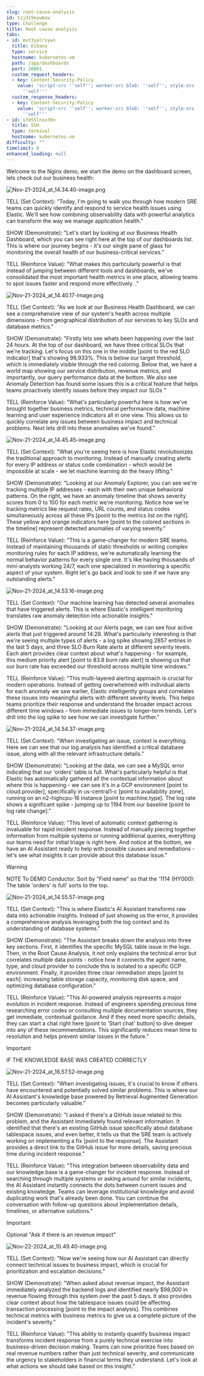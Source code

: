 ```yaml
---
slug: root-cause-analysis
id: tzjd19eywmsw
type: challenge
title: Root cause analysis
tabs:
- id: mvt3yalrsywn
  title: Kibana
  type: service
  hostname: kubernetes-vm
  path: /app/dashboards
  port: 30001
  custom_request_headers:
  - key: Content-Security-Policy
    value: 'script-src ''self''; worker-src blob: ''self''; style-src ''unsafe-inline''
      ''self'''
  custom_response_headers:
  - key: Content-Security-Policy
    value: 'script-src ''self''; worker-src blob: ''self''; style-src ''unsafe-inline''
      ''self'''
- id: sfd55lnvx39n
  title: SSH
  type: terminal
  hostname: kubernetes-vm
difficulty: ""
timelimit: 0
enhanced_loading: null
---
```

Welcome to the Nginx demo, we start the demo on the dashboard screen, lets check out our business health:

![Nov-21-2024_at_14.34.40-image.png](../assets/Nov-21-2024_at_14.34.40-image.png)

TELL (Set Context):
"Today, I'm going to walk you through how modern SRE teams can quickly identify and respond to service health issues using Elastic. We'll see how combining observability data with powerful analytics can transform the way we manage application health."

SHOW (Demonstrate):
"Let's start by looking at our Business Health Dashboard, which you can see right here at the top of our dashboards list. This is where our journey begins - it's our single pane of glass for monitoring the overall health of our business-critical services."

TELL (Reinforce Value):
"What makes this particularly powerful is that instead of jumping between different tools and dashboards, we've consolidated the most important health metrics in one place, allowing teams to spot issues faster and respond more effectively. ."

![Nov-21-2024_at_14.40.17-image.png](../assets/Nov-21-2024_at_14.40.17-image.png)

TELL (Set Context):
"As we look at our Business Health Dashboard, we can see a comprehensive view of our system's health across multiple dimensions - from geographical distribution of our services to key SLOs and database metrics."

SHOW (Demonstrate):
"Firstly lets see whats been happening over the last 24 hours. At the top of our dashboard, we have three critical SLOs that we're tracking. Let's focus on this one in the middle [point to the red SLO indicator] that's showing 98.933%. This is below our target threshold, which is immediately visible through the red coloring. Below that, we have a world map showing our service distribution, revenue metrics, and importantly, our query performance data at the bottom. We also see Anomaly Detection has found some issues this is a critical feature that helps teams proactively identify issues before they impact our SLOs "

TELL (Reinforce Value):
"What's particularly powerful here is how we've brought together business metrics, technical performance data, machine learning and user experience indicators all in one view. This allows us to quickly correlate any issues between business impact and technical problems. Next lets drill into these anomalies we've found."

![Nov-21-2024_at_14.45.45-image.png](../assets/Nov-21-2024_at_14.45.45-image.png)

TELL (Set Context):
"What you're seeing here is how Elastic revolutionizes the traditional approach to monitoring. Instead of manually creating alerts for every IP address or status code combination - which would be impossible at scale - we let machine learning do the heavy lifting."

SHOW (Demonstrate):
"Looking at our Anomaly Explorer, you can see we're tracking multiple IP addresses - each with their own unique behavioral patterns. On the right, we have an anomaly timeline that shows severity scores from 0 to 100 for each metric we're monitoring. Notice how we're tracking metrics like request rates, URL counts, and status codes simultaneously across all these IPs [point to the metrics list on the right]. These yellow and orange indicators here [point to the colored sections in the timeline] represent detected anomalies of varying severity."

TELL (Reinforce Value):
"This is a game-changer for modern SRE teams. Instead of maintaining thousands of static thresholds or writing complex monitoring rules for each IP address, we're automatically learning the normal behavior patterns for every single one. It's like having thousands of mini-analysts working 24/7, each one specialized in monitoring a specific aspect of your system. Right let's go back and look to see if we have any outstanding alerts."

![Nov-21-2024_at_14.53.16-image.png](../assets/Nov-21-2024_at_14.53.16-image.png)

TELL (Set Context):
"Our machine learning has detected several anomalies that have triggered alerts. This is where Elastic's intelligent monitoring translates raw anomaly detection into actionable insights."

SHOW (Demonstrate):
"Looking at our Alerts page, we can see four active alerts that just triggered around 14:29. What's particularly interesting is that we're seeing multiple types of alerts - a log spike showing 2857 entries in the last 5 days, and three SLO Burn Rate alerts at different severity levels. Each alert provides clear context about what's happening - for example, this medium priority alert [point to 83.8 burn rate alert] is showing us that our burn rate has exceeded our threshold across multiple time windows."

TELL (Reinforce Value):
"This multi-layered alerting approach is crucial for modern operations. Instead of getting overwhelmed with individual alerts for each anomaly we saw earlier, Elastic intelligently groups and correlates these issues into meaningful alerts with different severity levels. This helps teams prioritize their response and understand the broader impact across different time windows - from immediate issues to longer-term trends. Let's drill into the log spike to see how we can investigate further."

![Nov-21-2024_at_14.54.37-image.png](../assets/Nov-21-2024_at_14.54.37-image.png)

TELL (Set Context):
"When investigating an issue, context is everything. Here we can see that our log analysis has identified a critical database issue, along with all the relevant infrastructure details."

SHOW (Demonstrate):
"Looking at the data, we can see a MySQL error indicating that our 'orders' table is full. What's particularly helpful is that Elastic has automatically gathered all the contextual information about where this is happening - we can see it's in a GCP environment [point to cloud.provider], specifically in us-central1-c [point to availability zone], running on an n2-highcpu-16 instance [point to machine.type]. The log rate shows a significant spike - jumping up to 1194 from our baseline [point to log rate change]."

TELL (Reinforce Value):
"This level of automatic context gathering is invaluable for rapid incident response. Instead of manually piecing together information from multiple systems or running additional queries, everything our teams need for initial triage is right here. And notice at the bottom, we have an AI Assistant ready to help with possible causes and remediations - let's see what insights it can provide about this database issue."

> [!WARNING]
> NOTE To DEMO Conductor. Sort by "Field name" so that the '1114 (HY000): The table 'orders' is full' sorts to the top.

![Nov-21-2024_at_14.55.57-image.png](../assets/Nov-21-2024_at_14.55.57-image.png)

TELL (Set Context):
"This is where Elastic's AI Assistant transforms raw data into actionable insights. Instead of just showing us the error, it provides a comprehensive analysis leveraging both the log context and its understanding of database systems."

SHOW (Demonstrate):
"The Assistant breaks down the analysis into three key sections. First, it identifies the specific MySQL table issue in the logs. Then, in the Root Cause Analysis, it not only explains the technical error but correlates multiple data points - notice how it connects the agent name, type, and cloud provider to conclude this is isolated to a specific GCP environment. Finally, it provides three clear remediation steps [point to each]: increasing table storage capacity, monitoring disk space, and optimizing database configuration."

TELL (Reinforce Value):
"This AI-powered analysis represents a major evolution in incident response. Instead of engineers spending precious time researching error codes or consulting multiple documentation sources, they get immediate, contextual guidance. And if they need more specific details, they can start a chat right here [point to 'Start chat' button] to dive deeper into any of these recommendations. This significantly reduces mean time to resolution and helps prevent similar issues in the future."

> [!IMPORTANT]
> IF THE KNOWLEDGE BASE WAS CREATED CORRECTLY

![Nov-21-2024_at_16.57.52-image.png](../assets/Nov-21-2024_at_16.57.52-image.png)

TELL (Set Context):
"When investigating issues, it's crucial to know if others have encountered and potentially solved similar problems. This is where our AI Assistant's knowledge base powered by Retrieval Augmented Generation becomes particularly valuable."

SHOW (Demonstrate):
"I asked if there's a GitHub issue related to this problem, and the Assistant immediately found relevant information. It identified that there's an existing GitHub issue specifically about database tablespace issues, and even better, it tells us that the SRE team is actively working on implementing a fix [point to the response]. The Assistant provides a direct link to the GitHub issue for more details, saving precious time during incident response."

TELL (Reinforce Value):
"This integration between observability data and our knowledge base is a game-changer for incident response. Instead of searching through multiple systems or asking around for similar incidents, the AI Assistant instantly connects the dots between current issues and existing knowledge. Teams can leverage institutional knowledge and avoid duplicating work that's already been done. You can continue the conversation with follow-up questions about implementation details, timelines, or alternative solutions."

> [!IMPORTANT]
> Optional "Ask if there is an revenue impact"

![Nov-22-2024_at_10.49.40-image.png](../assets/Nov-22-2024_at_10.49.40-image.png)

TELL (Set Context):
"Now we're seeing how our AI Assistant can directly connect technical issues to business impact, which is crucial for prioritization and escalation decisions."

SHOW (Demonstrate):
"When asked about revenue impact, the Assistant immediately analyzed the backend logs and identified nearly $98,000 in revenue flowing through this system over the past 5 days. It also provides clear context about how the tablespace issues could be affecting transaction processing [point to the impact analysis]. This combines technical metrics with business metrics to give us a complete picture of the incident's severity."

TELL (Reinforce Value):
"This ability to instantly quantify business impact transforms incident response from a purely technical exercise into business-driven decision making. Teams can now prioritize fixes based on real revenue numbers rather than just technical severity, and communicate the urgency to stakeholders in financial terms they understand. Let's look at what actions we should take based on this insight."
